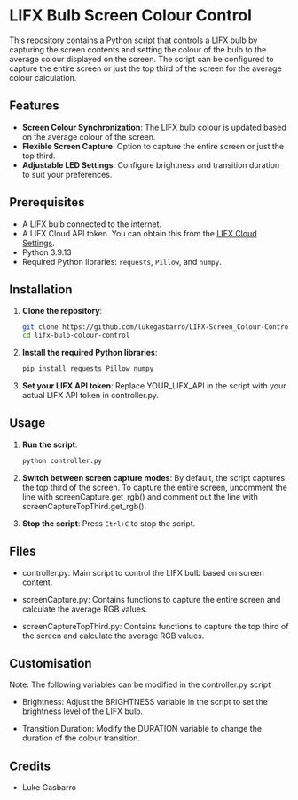 # LIFX Bulb Screen Colour Control

This repository contains a Python script that controls a LIFX bulb by capturing the screen contents and setting the colour of the bulb to the average colour displayed on the screen. The script can be configured to capture the entire screen or just the top third of the screen for the average colour calculation. 

## Features

- **Screen Colour Synchronization**: The LIFX bulb colour is updated based on the average colour of the screen.
- **Flexible Screen Capture**: Option to capture the entire screen or just the top third.
- **Adjustable LED Settings**: Configure brightness and transition duration to suit your preferences.

## Prerequisites

- A LIFX bulb connected to the internet.
- A LIFX Cloud API token. You can obtain this from the [LIFX Cloud Settings](https://cloud.lifx.com/settings).
- Python 3.9.13
- Required Python libraries: `requests`, `Pillow`, and `numpy`.

## Installation

1. **Clone the repository**:
   ```bash
   git clone https://github.com/lukegasbarro/LIFX-Screen_Colour-Controller.git
   cd lifx-bulb-colour-control

2. **Install the required Python libraries**:
    ```bash
    pip install requests Pillow numpy

3. **Set your LIFX API token**:
    Replace YOUR_LIFX_API in the script with your actual LIFX API token in controller.py.

## Usage

1. **Run the script**:
   ```bash
   python controller.py

2. **Switch between screen capture modes**:
    By default, the script captures the top third of the screen.
    To capture the entire screen, uncomment the line with screenCapture.get_rgb() and comment out the line with screenCaptureTopThird.get_rgb().

3. **Stop the script**:
    Press `Ctrl+C` to stop the script.

## Files

- controller.py: Main script to control the LIFX bulb based on screen content.

- screenCapture.py: Contains functions to capture the entire screen and calculate the average RGB values.

- screenCaptureTopThird.py: Contains functions to capture the top third of the screen and calculate the average RGB values.


## Customisation
Note: The following variables can be modified in the controller.py script

- Brightness: Adjust the BRIGHTNESS variable in the script to set the brightness level of the LIFX bulb.

- Transition Duration: Modify the DURATION variable to change the duration of the colour transition.

## Credits

- Luke Gasbarro
